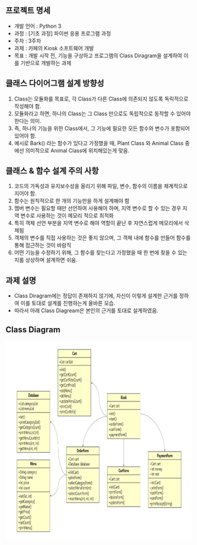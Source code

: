 ## 프로젝트 명세

- 개발 언어 : Python 3  
- 과정 : [기초 과정] 파이썬 응용 프로그램 과정  
- 주차 : 3주차  
- 과제 : 카페의 Kiosk 소프트웨어 개발  
- 목표 : 개발 시작 전, 기능을 구상하고 프로그램의 Class Diragram을 설계하여 이를 기반으로 개발하는 과제

## 클래스 다이어그램 설계 방향성

1. Class는 모듈화를 목표로, 각 Class가 다른 Class에 의존되지 않도록 독릭적으로 작성해야 함.
2. 모듈화라고 하면, 하나의 Class는 그 Class 만으로도 독립적으로 동작할 수 있어야한다는 의미.
3. 즉, 하나의 기능을 위한 Class에서, 그 기능에 필요한 모든 함수와 변수가 포함되어 있어야 함.
4. 예시로 Bark() 라는 함수가 있다고 가정했을 때, Plant Class 와 Animal Class 중에선 의미적으로 Animal Class에 위치해있는게 맞음.

## 클래스 & 함수 설계 주의 사항

1. 코드의 가독성과 유지보수성을 올리기 위해 파일, 변수, 함수의 이름을 체계적으로 지어야 함.
2. 함수는 원칙적으로 한 개의 기능만을 하게 설계해야 함
3. 멤버 변수는 필요할 때만 선언하여 사용해야 하며, 지역 변수로 할 수 있는 경우 지역 변수로 사용하는 것이 메모리 적으로 최적화
4. 특히 객체 선언 부분을 지역 변수로 해야 역할이 끝난 후 자연스럽게 메모리에서 삭제됨
5. 객체의 변수를 직접 사용하는 것은 좋지 않으며, 그 객체 내에 함수를 만들어 함수를 통해 접근하는 것이 바람직
6. 어떤 기능을 수정하기 위해, 그 함수를 찾는다고 가정했을 때 한 번에 찾을 수 있는지를 상상하며 설계하면 쉬움.

## 과제 설명

- Class Diragram에는 정답이 존재하지 않기에, 자신이 이렇게 설계한 근거를 정하여 이를 토대로 설계를 진행햐는게 올바른 모습.  
- 따라서 아래 Class Diagream은 본인의 근거를 토대로 설계하였음.  

## Class Diagram

<p align="center"><img src="슬라이드1.PNG" width="617" height="540"></p>
